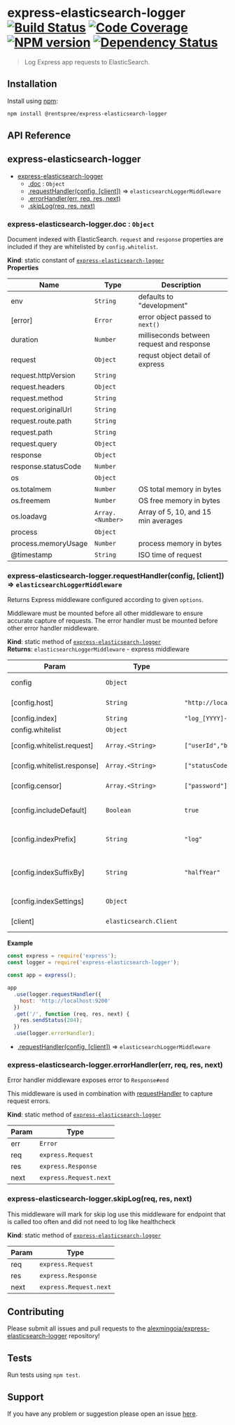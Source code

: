 # express-elasticsearch-logger [![Build Status](http://img.shields.io/travis/alexmingoia/express-elasticsearch-logger.svg?style=flat)](http://travis-ci.org/alexmingoia/express-elasticsearch-logger) [![Code Coverage](http://img.shields.io/coveralls/alexmingoia/express-elasticsearch-logger.svg?style=flat)](https://coveralls.io/r/alexmingoia/express-elasticsearch-logger) [![NPM version](http://img.shields.io/npm/v/express-elasticsearch-logger.svg?style=flat)](https://www.npmjs.org/package/express-elasticsearch-logger) [![Dependency Status](http://img.shields.io/david/alexmingoia/express-elasticsearch-logger.svg?style=flat)](https://david-dm.org/alexmingoia/express-elasticsearch-logger)

> Log Express app requests to ElasticSearch.

## Installation

Install using [npm](https://www.npmjs.org/):

```sh
npm install @rentspree/express-elasticsearch-logger
```

## API Reference
<a name="module_express-elasticsearch-logger"></a>

## express-elasticsearch-logger

* [express-elasticsearch-logger](#module_express-elasticsearch-logger)
    * [.doc](#module_express-elasticsearch-logger.doc) : <code>Object</code>
    * [.requestHandler(config, [client])](#module_express-elasticsearch-logger.requestHandler) ⇒ <code>elasticsearchLoggerMiddleware</code>
    * [.errorHandler(err, req, res, next)](#module_express-elasticsearch-logger.errorHandler)
    * [.skipLog(req, res, next)](#module_express-elasticsearch-logger.skipLog)

<a name="module_express-elasticsearch-logger.doc"></a>

### express-elasticsearch-logger.doc : <code>Object</code>
Document indexed with ElasticSearch. `request` and `response` properties
are included if they are whitelisted by `config.whitelist`.

**Kind**: static constant of [<code>express-elasticsearch-logger</code>](#module_express-elasticsearch-logger)  
**Properties**

| Name | Type | Description |
| --- | --- | --- |
| env | <code>String</code> | defaults to "development" |
| [error] | <code>Error</code> | error object passed to `next()` |
| duration | <code>Number</code> | milliseconds between request and response |
| request | <code>Object</code> | requst object detail of express |
| request.httpVersion | <code>String</code> |  |
| request.headers | <code>Object</code> |  |
| request.method | <code>String</code> |  |
| request.originalUrl | <code>String</code> |  |
| request.route.path | <code>String</code> |  |
| request.path | <code>String</code> |  |
| request.query | <code>Object</code> |  |
| response | <code>Object</code> |  |
| response.statusCode | <code>Number</code> |  |
| os | <code>Object</code> |  |
| os.totalmem | <code>Number</code> | OS total memory in bytes |
| os.freemem | <code>Number</code> | OS free memory in bytes |
| os.loadavg | <code>Array.&lt;Number&gt;</code> | Array of 5, 10, and 15 min averages |
| process | <code>Object</code> |  |
| process.memoryUsage | <code>Number</code> | process memory in bytes |
| @timestamp | <code>String</code> | ISO time of request |

<a name="module_express-elasticsearch-logger.requestHandler"></a>

### express-elasticsearch-logger.requestHandler(config, [client]) ⇒ <code>elasticsearchLoggerMiddleware</code>
Returns Express middleware configured according to given `options`.

Middleware must be mounted before all other middleware to ensure accurate
capture of requests. The error handler must be mounted before other error
handler middleware.

**Kind**: static method of [<code>express-elasticsearch-logger</code>](#module_express-elasticsearch-logger)  
**Returns**: <code>elasticsearchLoggerMiddleware</code> - express middleware  

| Param | Type | Default | Description |
| --- | --- | --- | --- |
| config | <code>Object</code> |  | elasticsearch configuration |
| [config.host] | <code>String</code> | <code>&quot;http://localhost:9200&quot;</code> | elasticsearch host to connect |
| [config.index] | <code>String</code> | <code>&quot;log_[YYYY]-h[1|2]&quot;</code> | elasticsearch index (default: log_YYYY-h1 or log_YYYY-h2 bi-annually) |
| config.whitelist | <code>Object</code> |  |  |
| [config.whitelist.request] | <code>Array.&lt;String&gt;</code> | <code>[&quot;userId&quot;,&quot;body&quot;,&quot;email&quot;,&quot;httpVersion&quot;,&quot;headers&quot;,&quot;method&quot;,&quot;originalUrl&quot;,&quot;path&quot;,&quot;query&quot;]</code> | request properties to log |
| [config.whitelist.response] | <code>Array.&lt;String&gt;</code> | <code>[&quot;statusCode&quot;, &quot;sent&quot;, &quot;took&quot;]</code> | response properties to log |
| [config.censor] | <code>Array.&lt;String&gt;</code> | <code>[&quot;password&quot;]</code> | list of request body properties to censor |
| [config.includeDefault] | <code>Boolean</code> | <code>true</code> | include default whitelist and censor the the given config |
| [config.indexPrefix] | <code>String</code> | <code>&quot;log&quot;</code> | elasticsearch index prefix for running index |
| [config.indexSuffixBy] | <code>String</code> | <code>&quot;halfYear&quot;</code> | elasticsearch index suffix for running index, one of m M <Monthly> q Q <Quarterly> h H <Bi-annually> |
| [config.indexSettings] | <code>Object</code> |  | settings in the mapping to be created |
| [client] | <code>elasticsearch.Client</code> |  | @elastic/elasticsearch client to be injected |

**Example**  
```javascript
const express = require('express');
const logger = require('express-elasticsearch-logger');

const app = express();

app
  .use(logger.requestHandler({
    host: 'http://localhost:9200'
  })
  .get('/', function (req, res, next) {
    res.sendStatus(204);
  })
  .use(logger.errorHandler);
```

* [.requestHandler(config, [client])](#module_express-elasticsearch-logger.requestHandler) ⇒ <code>elasticsearchLoggerMiddleware</code>
<a name="module_express-elasticsearch-logger.errorHandler"></a>

### express-elasticsearch-logger.errorHandler(err, req, res, next)
Error handler middleware exposes error to `Response#end`

This middleware is used in combination with
[requestHandler](#module_express-elasticsearch-logger.requestHandler) to capture request
errors.

**Kind**: static method of [<code>express-elasticsearch-logger</code>](#module_express-elasticsearch-logger)  

| Param | Type |
| --- | --- |
| err | <code>Error</code> | 
| req | <code>express.Request</code> | 
| res | <code>express.Response</code> | 
| next | <code>express.Request.next</code> | 

<a name="module_express-elasticsearch-logger.skipLog"></a>

### express-elasticsearch-logger.skipLog(req, res, next)
This middleware will mark for skip log
use this middleware for endpoint that is called too often and did not need to log
like healthcheck

**Kind**: static method of [<code>express-elasticsearch-logger</code>](#module_express-elasticsearch-logger)  

| Param | Type |
| --- | --- |
| req | <code>express.Request</code> | 
| res | <code>express.Response</code> | 
| next | <code>express.Request.next</code> | 


## Contributing

Please submit all issues and pull requests to the [alexmingoia/express-elasticsearch-logger](http://github.com/alexmingoia/express-elasticsearch-logger) repository!

## Tests

Run tests using `npm test`.

## Support

If you have any problem or suggestion please open an issue [here](https://github.com/alexmingoia/express-elasticsearch-logger/issues).
